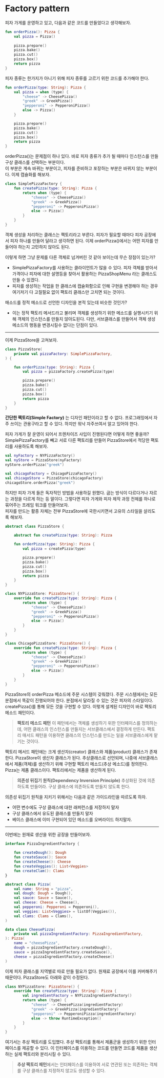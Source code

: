 # Factory pattern
피자 가게를 운영하고 있고, 다음과 같은 코드를 만들었다고 생각해보자.
```kotlin
fun orderPizza(): Pizza {
    val pizza = Pizza()
    
    pizza.prepare()
    pizza.bake()
    pizza.cut()
    pizza.box()
    return pizza
}
```
피자 종류는 한가지가 아니기 위해 피자 종류를 고르기 위한 코드를 추가해야 한다.
```kotlin
fun orderPizza(type: String): Pizza {
    val pizza = when (type) {
        "cheese" -> CheesePizza()
        "greek" -> GreekPizza()
        "pepperoni" -> PepperoniPizza()
        else -> Pizza()
    }

    pizza.prepare()
    pizza.bake()
    pizza.cut()
    pizza.box()
    return pizza
}
```
orderPizza()는 문제점이 하나 있다. 바로 피자 종류가 추가 될 때마다 인스턴스를 만들 구상 클래스를 선택하는 부분이다.  
이 부분은 계속 바뀌는 부분이고, 피자를 준비하고 포장하는 부분은 바뀌지 않는 부분이다. 이제 캡슐화를 해보자.  
```kotlin
class SimplePizzaFactory {
    fun createPizza(type: String): Pizza {
        return when (type) {
            "cheese" -> CheesePizza()
            "greek" -> GreekPizza()
            "pepperoni" -> PepperoniPizza()
            else -> Pizza()
        }
    }
}
```
객체 생성을 처리하는 클래스는 팩토리라고 부른다. 피자가 필요할 때마다 피자 공장에서 피자 하나를 만들어 달라고 생각하면 된다. 
이제 orderPizza()에서는 어떤 피자를 만들어야 하는지 고민하지 않아도 된다.  

이렇게 하면 그냥 문제를 다른 객체로 넘겨버린 것 같아 보이는데 무슨 장점이 있는가?
* SimplePizzaFactory를 사용하는 클라이언트가 많을 수 있다. 피자 객체를 받아서 가격이나 피자에 대한 설명등을 찾아서 활용하는 PizzaShopMenu 라는 클래스도 만들 수 있겠다.
* 피자를 생성하는 작업을 한 클래스에 캡슐화함으로 인해 구현을 변경해야 하는 경우 여기저기 다 고칠필요 없이 팩토리 클래스만 고치면 되는 것이다.  

매소드를 정적 메소드로 선언한 디자인을 본적 있는데 비슷한 것인가?
* 이는 정적 팩토리 메서드라고 불리며 객체를 생성하기 위한 메소드를 실행시키기 위해 객체의 인스턴스를 만들지 않아도된다.
    다만, 서브클래스를 만들어서 객체 생성 메소드의 행동을 변경시킬수 없다는 단점이 있다. 
---
이제 PizzaStore을 고쳐보자. 
```kotlin
class PizzaStore(
    private val pizzaFactory: SimplePizzaFactory,
) {

    fun orderPizza(type: String): Pizza {
        val pizza = pizzaFactory.createPizza(type)

        pizza.prepare()
        pizza.bake()
        pizza.cut()
        pizza.box()
        return pizza
    }
}
```
**간단한 팩토리(Simple Factory)** 는 디자인 패턴이라고 할 수 없다. 프로그래밍에서 자주 쓰이는 관용구라고 할 수 있다. 하지만 워낙 자주쓰여서 알고 있어야 한다.  

피자 가게가 잘 운영이 되어서 프렌차이즈 사입이 진행된다면 어떻게 하면 좋을까? SimplePizzaFactory를 빼고 서로 다른 팩토리를 만들어 PizzaStore에서 적당한 팩토리를 사용하도록 해보자.
```kotlin
val nyFactory = NYPizzaFactory()
val nyStore = PizzaStore(nyFactory)
nyStore.orderPizza("greek")

val chicagoFactory = ChicagoPizzaFactory()
val chicagoStore = PizzaStore(chicagoFactory)
chicagoStore.orderPizza("greek")
```
하지만 피자 가게 들은 독자적인 방법을 사용하길 원했다. 굽는 방식이 다르다거나 자르는 과정을 다르게 하는 등 말이다. 
그렇다면 피자 가게와 피자 제작 과정 전체를 하나로 묶어주는 프레임 워크를 만들어보자.  
피자를 만드는 활종 자체는 전부 PizzaStore에 국한시키면서 고유의 스타일을 살리도록 해보자.
```kotlin
abstract class PizzaStore {
    
    abstract fun createPizza(type: String): Pizza

    fun orderPizza(type: String): Pizza {
        val pizza = createPizza(type)

        pizza.prepare()
        pizza.bake()
        pizza.cut()
        pizza.box()
        return pizza
    }
}

class NYPizzaStore: PizzaStore() {
    override fun createPizza(type: String): Pizza {
        return when (type) {
            "cheese" -> CheesePizza()
            "greek" -> GreekPizza()
            "pepperoni" -> PepperoniPizza()
            else -> Pizza()
        }
    }
}

class ChicagoPizzaStore: PizzaStore() {
    override fun createPizza(type: String): Pizza {
        return when (type) {
            "cheese" -> CheesePizza()
            "greek" -> GreekPizza()
            "pepperoni" -> PepperoniPizza()
            else -> Pizza()
        }
    }
}
```
PizzaStore의 orderPizza 메소드에 주문 시스템이 갖춰졌다. 주문 시스템에서는 모든 분점에서 똑같이 진행되어야 한다.
분점에서 달라질 수 있는 것은 피자의 스타일이다. createPizza()를 통해 모든 것을 구현할 수 있다. 
이렇게 설계된 디자인이 바로 팩토리 메소드 패턴이다.
> **팩토리 메소드 패턴** 이 패턴에서는 객체를 생성하기 위한 인터페이스를 정의하는데, 어떤 클래스의 인스턴스를 만들지는 서브클래스에서 결정하게 만든다.
> 팩토리 매서드 패턴을 이용하면 클래스의 인스턴스를 만드는 일을 서브클래스에게 맡기는 것이다.

팩토리 메서드 패턴에는 크게 생산자(creator) 클래스와 제품(product) 클래스가 존재한다. 
PizzaStore이 생산자 클래스가 된다. 추상클래스로 선언되며, 나중에 서브클래스에서 제품(객체)를 생산하기 위해 구현할 펙토리 메소드(추상 메소드)를 정의힌다.  
Pizza는 제품 클래스이다. 팩토리에서는 제품을 생산하게 된다. 

> **의존성 뒤집기 원칙(Dependency Inversion Principle)** 추상화된 것에 의존하도록 만들어라. 구상 클래스에 의존하도록 만들지 않도록 한다.  

의존성 뒤집기 원칙을 지키기 위해서는 다음과 같은 가이드라인을 따르도록 하자.
* 어떤 변수에도 구상 클래스에 대한 래퍼런스를 저장하지 말자
* 구상 클래스에서 유도된 클래스를 만들지 말자
* 베이스 클래스에 이미 구현되어 있던 메소드를 오버라이드 하지말자.
---
이번에는 원재료 생산을 위한 공장을 만들어보자.
```kotlin
interface PizzaIngredientFactory {
    
    fun createDough(): Dough
    fun createSauce(): Sauce
    fun createCheese(): Cheese
    fun createVeggies(): List<Veggies>
    fun createClam(): Clams
}

abstract class Pizza(
    val name: String = "pizza",
    val dough: Dough = Dough(),
    val sauce: Sauce = Sauce(),
    val cheese: Cheese = Cheese(),
    val pepperoni: Pepperoni = Pepperoni(),
    val veggies: List<Veggies> = listOf(Veggies()),
    val clams: Clams = Clams(),
)

data class CheesePizza(
    private val pizzaIngredientFactory: PizzaIngredientFactory,
): Pizza(
    name = "cheesePizza",
    dough = pizzaIngredientFactory.createDough(),
    sauce = pizzaIngredientFactory.createSauce(),
    cheese = pizzaIngredientFactory.createCheese()
) 
```
이제 피자 클래스를 지역별로 따로 만들 필요가 없다. 원재료 공장에서 이를 커버해주기 때문이다. PizzaStore도 아래와 같이 수정된다.
```kotlin
class NYPizzaStore: PizzaStore() {
    override fun createPizza(type: String): Pizza {
        val ingredientFactory = NYPizzaIngredientFactory()
        return when (type) {
            "cheese" -> CheesePizza(ingredientFactory)
            "greek" -> GreekPizza(ingredientFactory)
            "pepperoni" -> PepperoniPizza(ingredientFactory)
            else -> throw RuntimeException()
        }
    }
}
```
여기서는 추상 팩토리를 도입했다. 
추상 팩토리를 통해서 제품군을 생성하기 위한 인터페이스를 제공할 수 있다. 이 인터페이스를 이용하는 코드를 만들면 코드를 제품을 생산하는 실제 팩토리와 분리시킬 수 있다. 
> **추상 팩토리 패턴**에서는 인터페이스를 이용하여 서로 연관된 또는 의존하는 객체를 구상 클래스를 지정하지 않고도 생성할 수 있다.  
